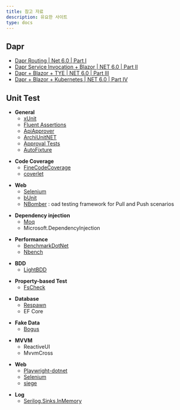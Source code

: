 ```yaml
---
title: 참고 자료
description: 유요한 사이트
type: docs
---
```


## Dapr
- [Dapr Routing | Net 6.0 | Part I](https://www.youtube.com/watch?v=NBDQ8vp0E_M&list=PLbFaOt0VQ7S9txKOwJQIb258Wq99dgISL&index=2)
- [Dapr Service Invocation + Blazor | NET 6.0 | Part II](https://www.youtube.com/watch?v=JpDOUhM5e1w&list=PLbFaOt0VQ7S9txKOwJQIb258Wq99dgISL&index=3)
- [Dapr + Blazor + TYE | NET 6.0 | Part III](https://www.youtube.com/watch?v=zgTwba9HRD0&list=PLbFaOt0VQ7S9txKOwJQIb258Wq99dgISL&index=4)
- [Dapr + Blazor + Kubernetes | NET 6.0 | Part IV](https://www.youtube.com/watch?v=UGpSf3Gl8D4&list=PLbFaOt0VQ7S9txKOwJQIb258Wq99dgISL&index=5)

## Unit Test
- **General**
  - [xUnit](https://github.com/xunit/xunit)
  - [Fluent Assertions](https://github.com/fluentassertions/fluentassertions)
  - [ApiApprover](https://github.com/PublicApiGenerator/PublicApiGenerator)
  - [ArchiUnitNET](https://github.com/TNG/ArchUnitNET)
  - [Approval Tests](https://github.com/approvals/ApprovalTests.Net)
  - [AutoFixture](https://github.com/AutoFixture/AutoFixture)
+ **Code Coverage**
  - [FineCodeCoverage](https://github.com/FortuneN/FineCodeCoverage)
  - [coverlet](https://github.com/coverlet-coverage/coverlet)
- **Web**
  - [Selenium](https://github.com/SeleniumHQ/selenium)
  - [bUnit](https://github.com/bUnit-dev/bUnit)
  - [NBomber](https://github.com/PragmaticFlow/NBomber) : oad testing framework for Pull and Push scenarios
+ **Dependency injection**
  - [Moq](https://github.com/moq/moq4)
  - Microsoft.DependencyInjection
- **Performance**
  - [BenchmarkDotNet](https://github.com/dotnet/BenchmarkDotNet)
  - [Nbench](https://github.com/petabridge/NBench)
+ **BDD**
  - [LightBDD](https://github.com/LightBDD/LightBDD)
- **Property-based Test**
  - [FsCheck](https://github.com/fscheck/FsCheck)
+ **Database**
  - [Respawn](https://github.com/jbogard/Respawn)
  - EF Core
- **Fake Data**
  - [Bogus](https://github.com/bchavez/Bogus)
+ **MVVM**
  - ReactiveUI
  - MvvmCross
- **Web**
  - [Playwright-dotnet](https://github.com/microsoft/playwright-dotnet)
  - [Selenium](https://github.com/SeleniumHQ/selenium)
  - [siege](https://github.com/JoeDog/siege)
+ **Log**
   - [Serilog.Sinks.InMemory](https://github.com/serilog-contrib/SerilogSinksInMemory)
